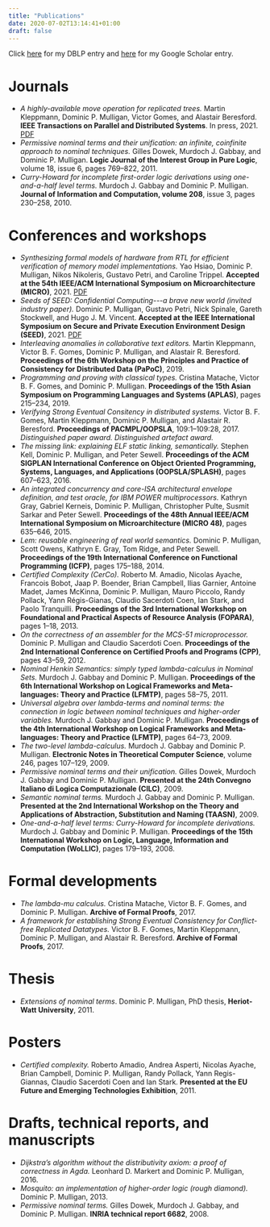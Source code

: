 ```yaml
---
title: "Publications"
date: 2020-07-02T13:14:41+01:00
draft: false
---
```


Click [here](https://dblp2.uni-trier.de/pers/hd/m/Mulligan:Dominic_P=) for my DBLP entry and [here](https://scholar.google.co.uk/citations?user=LI9Nv6UAAAAJ&hl=en) for my Google Scholar entry.

# Journals

- *A highly-available move operation for replicated trees.*
Martin Kleppmann, Dominic P. Mulligan, Victor Gomes, and Alastair Beresford.
**IEEE Transactions on Parallel and Distributed Systems**.
In press, 2021.
[PDF](./kleppmann-highly-available.pdf)
- *Permissive nominal terms and their unification: an infinite, coinfinite approach to nominal techniques.*
Gilles Dowek, Murdoch J. Gabbay, and Dominic P. Mulligan.
**Logic Journal of the Interest Group in Pure Logic**, volume 18, issue 6, pages 769&ndash;822, 2011.
- *Curry-Howard for incomplete first-order logic derivations using one-and-a-half level terms.*
Murdoch J. Gabbay and Dominic P. Mulligan.
**Journal of Information and Computation, volume 208**, issue 3, pages 230&ndash;258, 2010.

# Conferences and workshops

- *Synthesizing formal models of hardware from RTL for efficient verification of memory model implementations.*
Yao Hsiao, Dominic P. Mulligan, Nikos Nikoleris, Gustavo Petri, and Caroline Trippel.
**Accepted at the 54th IEEE/ACM International Symposium on Microarchitecture (MICRO)**, 2021.
[PDF](./hsiao-micro2021.pdf)
- *Seeds of SEED: Confidential Computing---a brave new world (invited industry paper).*
Dominic P. Mulligan, Gustavo Petri, Nick Spinale, Gareth Stockwell, and Hugo J. M. Vincent.
**Accepted at the IEEE International Symposium on Secure and Private Execution Environment Design (SEED)**, 2021.
[PDF](./mulligan-seed2021.pdf)
- *Interleaving anomalies in collaborative text editors.*
Martin Kleppmann, Victor B. F. Gomes, Dominic P. Mulligan, and Alastair R. Beresford.
**Proceedings of the 6th Workshop on the Principles and Practice of Consistency for Distributed Data (PaPoC)**, 2019.
- *Programming and proving with classical types.*
Cristina Matache, Victor B. F. Gomes, and Dominic P. Mulligan.
**Proceedings of the 15th Asian Symposium on Programming Languages and Systems (APLAS)**, pages 215&ndash;234, 2019.
- *Verifying Strong Eventual Consitency in distributed systems.*
Victor B. F. Gomes, Martin Kleppmann, Dominic P. Mulligan, and Alastair R. Beresford.
**Proceedings of PACMPL/OOPSLA**, 109:1&ndash;109:28, 2017.
*Distinguished paper award.*
*Distinguished artefact award.*
- *The missing link: explaining ELF static linking, semantically.*
Stephen Kell, Dominic P. Mulligan, and Peter Sewell.
**Proceedings of the ACM SIGPLAN International Conference on Object Oriented Programming, Systems, Languages, and Applications (OOPSLA/SPLASH)**, pages 607&ndash;623, 2016.
- *An integrated concurrency and core-ISA architectural envelope definition, and test oracle, for IBM POWER multiprocessors.*
Kathryn Gray, Gabriel Kerneis, Dominic P. Mulligan, Christopher Pulte, Susmit Sarkar and Peter Sewell.
**Proceedings of the 48th Annual IEEE/ACM International Symposium on Microarchitecture (MICRO 48)**, pages 635&ndash;646, 2015.
- *Lem: reusable engineering of real world semantics.*
Dominic P. Mulligan, Scott Owens, Kathryn E. Gray, Tom Ridge, and Peter Sewell.
**Proceedings of the 19th International Conference on Functional Programming (ICFP)**, pages 175&ndash;188, 2014.
- *Certified Complexity (CerCo).*
Roberto M. Amadio, Nicolas Ayache, Francois Bobot, Jaap P. Boender, Brian Campbell, Ilias Garnier, Antoine Madet, James McKinna, Dominic P. Mulligan, Mauro Piccolo, Randy Pollack, Yann Régis-Gianas, Claudio Sacerdoti Coen, Ian Stark, and Paolo Tranquilli. **Proceedings of the 3rd International Workshop on Foundational and Practical Aspects of Resource Analysis (FOPARA)**, pages 1&ndash;18, 2013.
- *On the correctness of an assembler for the MCS-51 microprocessor.*
Dominic P. Mulligan and Claudio Sacerdoti Coen.
**Proceedings of the 2nd International Conference on Certified Proofs and Programs (CPP)**, pages 43&ndash;59, 2012.
- *Nominal Henkin Semantics: simply typed lambda-calculus in Nominal Sets.*
Murdoch J. Gabbay and Dominic P. Mulligan.
**Proceedings of the 6th International Workshop on Logical Frameworks and Meta-languages: Theory and Practice (LFMTP)**, pages 58&ndash;75, 2011.
- *Universal algebra over lambda-terms and nominal terms: the connection in logic between nominal techniques and higher-order variables.*
Murdoch J. Gabbay and Dominic P. Mulligan.
**Proceedings of the 4th International Workshop on Logical Frameworks and Meta-languages: Theory and Practice (LFMTP)**, pages 64&ndash;73, 2009.
- *The two-level lambda-calculus.*
Murdoch J. Gabbay and Dominic P. Mulligan.
**Electronic Notes in Theoretical Computer Science**, volume 246, pages 107&ndash;129, 2009.
- *Permissive nominal terms and their unification.*
Gilles Dowek, Murdoch J. Gabbay and Dominic P. Mulligan.
**Presented at the 24th Convegno Italiano di Logica Computazionale (CILC)**, 2009.
- *Semantic nominal terms.*
Murdoch J. Gabbay and Dominic P. Mulligan.
**Presented at the 2nd International Workshop on the Theory and Applications of Abstraction, Substitution and Naming (TAASN)**, 2009.
- *One-and-a-half level terms: Curry-Howard for incomplete derivations.*
Murdoch J. Gabbay and Dominic P. Mulligan.
**Proceedings of the 15th International Workshop on Logic, Language, Information and Computation (WoLLIC)**, pages 179&ndash;193, 2008.

# Formal developments

- *The lambda-mu calculus.*
Cristina Matache, Victor B. F. Gomes, and Dominic P. Mulligan.
**Archive of Formal Proofs**, 2017.
- *A framework for establishing Strong Eventual Consistency for Conflict-free Replicated Datatypes.*
Victor B. F. Gomes, Martin Kleppmann, Dominic P. Mulligan, and Alastair R. Beresford.
**Archive of Formal Proofs**, 2017.

# Thesis

- *Extensions of nominal terms*.
Dominic P. Mulligan, PhD thesis, **Heriot-Watt University**, 2011.

# Posters

- *Certified complexity.*
Roberto Amadio, Andrea Asperti, Nicolas Ayache, Brian Campbell, Dominic P. Mulligan, Randy Pollack, Yann Regis-Giannas, Claudio Sacerdoti Coen and Ian Stark.
**Presented at the EU Future and Emerging Technologies Exhibition**, 2011. 

# Drafts, technical reports, and manuscripts

- *Dijkstra’s algorithm without the distributivity axiom: a proof of correctness in Agda.*
Leonhard D. Markert and Dominic P. Mulligan, 2016.
- *Mosquito: an implementation of higher-order logic (rough diamond).*
Dominic P. Mulligan, 2013.
- *Permissive nominal terms.*
Gilles Dowek, Murdoch J. Gabbay, and Dominic P. Mulligan.
**INRIA technical report 6682**, 2008.
